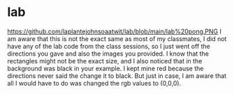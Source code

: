 # lab
https://github.com/laplantejohnsoaatwit/lab/blob/main/lab%20pong.PNG
I am aware that this is not the exact same as most of my classmates, I did not have any of the lab code from the class sessions, so I just went off the directions you gave and also the images you provided. I know that the rectangles might not be the exact size, and I also noticed that in the background was black in your example. I kept mine red because the directions never said the change it to black. But just in case, I am aware that all I would have to do was changed the rgb values to (0,0,0).
